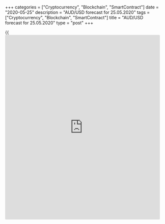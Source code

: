+++
categories = ["Cryptocurrency", "Blockchain", "SmartContract"]
date = "2020-05-25"
description = "AUD/USD forecast for 25.05.2020"
tags = ["Cryptocurrency", "Blockchain", "SmartContract"]
title = "AUD/USD forecast for 25.05.2020"
type = "post"
+++

{{<iframe id="large-banner" src="https://www.bounty.group/#slide=12.0" width="100%" height="600" scrolling="no" style="border: 0px solid rgb(216, 221, 230); border-radius: 3px;">}}

May 25, 2020

May 25, 2020

Forex is exiting lockdownDmitri Demidenko

## Enter trades on G-10 currencies according to the speed of their
economic recovery

The major Forex driver most of the time is the monetary [policy](https://www.fintechee.com/policy/) of
central banks that serves as a kind of indicator representing a state of
an economy. However, in 2018-2019, the major market driver was trade
wars, in 2020, it is the pandemic. Big traders have to correct their
investment strategies. They, first, bet on countries suffered the least
from the coronavirus. Next, they considered the ability of the economies
to recover faster than their rivals. How are things going in the G10
countries?

According to Bloomberg Economics, an increase in the lockdown stringency
by 10 points results in a 4% drop in economic activity. If the lockdown
is strict, it is more difficult to exit it as the fear of infection is
great. On the contrary, if the measures limiting the activity are less
serious, people are getting used to fear gradually. Therefore, the
countries that closed the smaller part of their economy can expect a
quicker GDP rebound than their rivals. Their currencies are likely to be
strengthening.

 **Lockdown stringency in different countries**

![LiteForex: AUD/USD forecast for 25.05.2020][1]

 _Source: Bloomberg_

Based on the lockdown stringency, I can suggest that the US economy
should rebound sooner than the Spanish or French, but slower than the
German GDP. I could presume that Germany will pull the euro-area along,
like a locomotive. However, its power won’t be enough to outperform the
USA. After all, we don’t have to create EUR/USD [trading strategies](https://www.fintechee.com/forex-trading-strategies/) based
on the exit from the lockdown by different countries. There are other
trading instruments. For example, there are CAD and AUD.

Unlike the Fed and the ECB, the fiscal stimuli in Canada and Australia
look much smaller. The BoC launched the QE worth CA$300 billion ($216
billion). The RBA merely started the yield curve control [policy](https://www.fintechee.com/policy/) and
lending programs worth AU$90 billion (59 billion). Furthermore, Philip
Lowe says the interest rates are unlikely to go below zero, as the side
effects will be stronger than the benefits. Both the Bank of Canada and
the Reserve Bank of Australia follow the Fed’s path, which is now
sticking to a wait-and-see approach. The Fed is willing to first assess
the effect of the measures taken already, and only after that, it should
discuss a possible expansion of the monetary stimulus.

 **Dynamics of asset purchases by G-7 central banks**

![LiteForex: AUD/USD forecast for 25.05.2020][2]

 _Source: Bloomberg_

The ECB, on the contrary, signaled its willingness to boost the QE pace
in June. Besides, the lockdown in Europe is stricter than in Canada or
Australia. Therefore, it seems relevant to sell the [EUR/AUD][3] and the
[EUR/CAD][4] on the breakouts of the supports at 1.655 and 1.509. It
will be relevant to buy the [AUD/USD][5] and sell the [USD/CAD][6],
using the e[xcellent trading services and [terms](https://www.fintechee.com/terms/) offered by
LiteForex][7], with the middle-term targets at 0.69 and 1.37 if the US
stock indexes continue rallying up and there is not a new round of the
US-China trade war.

* * *

P.S. Did you like my article? Share it in social networks: it will be
the best “thank you" :)

Ask me questions and comment below. I’ll be glad to answer your
questions and give necessary explanations.

 **Useful links:**

  * I recommend trying to trade with a reliable broker [here][8]. The system allows you to trade by yourself or copy successful traders from all across the globe.
  * Use my promo-code BLOG for getting deposit bonus 50% on LiteForex platform. Just enter this code in the appropriate field while [depositing][9] your trading account.
  * Telegram channel with high-quality analytics, Forex reviews, training articles, and other useful things for traders <t.me/liteforex>



## Price chart of AUDUSD in real time mode

![Forex is exiting lockdown][10]

The content of this article reflects the author’s opinion and does not
necessarily reflect the official position of LiteForex. The material
published on this page is provided for informational purposes only and
should not be considered as the provision of investment advice for the
purposes of Directive 2004/39/EC.

Rate this article:

{{value}}

( {{count}} {{title}} )

   1. cdn.liteforex.com/cache/uploads/blog_post/fundamental_analysis/lockdown-25-05-20.jpg?w=30&s=0587de2203b639452d341f25cac978b6
   2. cdn.liteforex.com/cache/uploads/blog_post/fundamental_analysis/central-banks-qe-25-05-20.jpg?w=30&s=a91e285c95c53884ac59c57dda64b8f0
   3. my.liteforex.com/trading/chart?symbol=EURAUD&returnUrl=true
   4. my.liteforex.com/trading/chart?symbol=EURCAD&returnUrl=true
   5. my.liteforex.com/trading/chart?symbol=AUDUSD&returnUrl=true
   6. my.liteforex.com/trading/chart?symbol=USDCAD&returnUrl=true
   7. my.liteforex.com/?type=currency
   8. my.liteforex.com/?category=analysts-opinions&slug=forex-is-exiting-lockdown&openPopup=%2Fregistration%2Fpopup&utm_source=blog&utm_medium=article&utm_campaign=bonus
   9. my.liteforex.com/deposit/?category=analysts-opinions&slug=forex-is-exiting-lockdown&promo_code=BLOG&utm_source=blog&utm_medium=article&utm_campaign=bonus
   10. cdn.liteforex.com/cache/uploads/blog_post/fundamental_analysis/liteforex-blog-forex-25-05-20.jpg?q=75&w=1000&s=21fac65bb7f367a73fc73884e16bfbf4